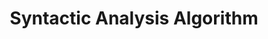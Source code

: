 ---
title: "Syntactic Analysis Algorithm"

categories: ['']

tags: ['Syntactic', 'Analysis', 'Algorithm']

arwords: 'خوارزمية التحليل التركيبي'

arexps: []

enwords: ['Syntactic Analysis Algorithm']

enexps: []

arlexicons: 'خ'

enlexicons: 'S'

authors: ['Ruqayya Roshdy']

translators: ['']

citations: 'العربية والذكاء الاصطناعي'

sources: 'مركز الملك عبدالله بن عبدالعزيز الدولي لخدمة اللغة العربية'

word: "true"

slug: ""
---